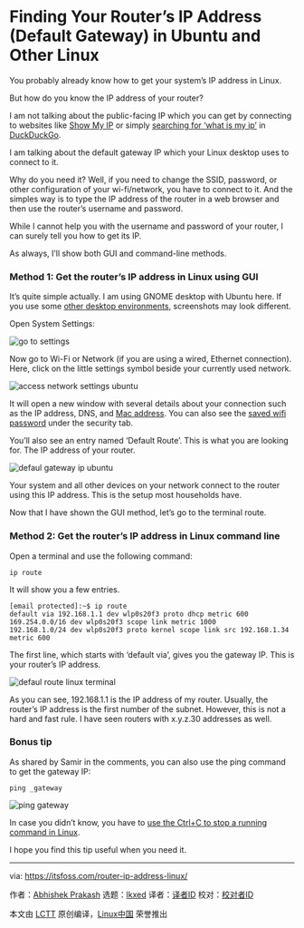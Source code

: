 [#]: subject: "Finding Your Router’s IP Address (Default Gateway) in Ubuntu and Other Linux"
[#]: via: "https://itsfoss.com/router-ip-address-linux/"
[#]: author: "Abhishek Prakash https://itsfoss.com/author/abhishek/"
[#]: collector: "lkxed"
[#]: translator: " "
[#]: reviewer: " "
[#]: publisher: " "
[#]: url: " "

Finding Your Router’s IP Address (Default Gateway) in Ubuntu and Other Linux
======
You probably already know how to get your system’s IP address in Linux.

But how do you know the IP address of your router?

I am not talking about the public-facing IP which you can get by connecting to websites like [Show My IP][1] or simply [searching for ‘what is my ip’][2] in [DuckDuckGo][3].

I am talking about the default gateway IP which your Linux desktop uses to connect to it.

Why do you need it? Well, if you need to change the SSID, password, or other configuration of your wi-fi/network, you have to connect to it. And the simples way is to type the IP address of the router in a web browser and then use the router’s username and password.

While I cannot help you with the username and password of your router, I can surely tell you how to get its IP.

As always, I’ll show both GUI and command-line methods.

### Method 1: Get the router’s IP address in Linux using GUI

It’s quite simple actually. I am using GNOME desktop with Ubuntu here. If you use some [other desktop environments][4], screenshots may look different.

Open System Settings:

![go to settings][5]

Now go to Wi-Fi or Network (if you are using a wired, Ethernet connection). Here, click on the little settings symbol beside your currently used network.

![access network settings ubuntu][6]

It will open a new window with several details about your connection such as the IP address, DNS, and [Mac address][7]. You can also see the [saved wifi password][8] under the security tab.

You’ll also see an entry named ‘Default Route’. This is what you are looking for. The IP address of your router.

![defaul gateway ip ubuntu][9]

Your system and all other devices on your network connect to the router using this IP address. This is the setup most households have.

Now that I have shown the GUI method, let’s go to the terminal route.

### Method 2: Get the router’s IP address in Linux command line

Open a terminal and use the following command:

```
ip route
```

It will show you a few entries.

```
[email protected]:~$ ip route
default via 192.168.1.1 dev wlp0s20f3 proto dhcp metric 600 
169.254.0.0/16 dev wlp0s20f3 scope link metric 1000 
192.168.1.0/24 dev wlp0s20f3 proto kernel scope link src 192.168.1.34 metric 600
```

The first line, which starts with ‘default via’, gives you the gateway IP. This is your router’s IP address.

![defaul route linux terminal][10]

As you can see, 192.168.1.1 is the IP address of my router. Usually, the router’s IP address is the first number of the subnet. However, this is not a hard and fast rule. I have seen routers with x.y.z.30 addresses as well.

### Bonus tip

As shared by Samir in the comments, you can also use the ping command to get the gateway IP:

```
ping _gateway
```

![ping gateway][11]

In case you didn’t know, you have to [use the Ctrl+C to stop a running command in Linux][12].

I hope you find this tip useful when you need it.

--------------------------------------------------------------------------------

via: https://itsfoss.com/router-ip-address-linux/

作者：[Abhishek Prakash][a]
选题：[lkxed][b]
译者：[译者ID](https://github.com/译者ID)
校对：[校对者ID](https://github.com/校对者ID)

本文由 [LCTT](https://github.com/LCTT/TranslateProject) 原创编译，[Linux中国](https://linux.cn/) 荣誉推出

[a]: https://itsfoss.com/author/abhishek/
[b]: https://github.com/lkxed
[1]: https://www.showmyip.com/
[2]: https://duckduckgo.com/?q=what+is+my+ip&t=h_&ia=answer
[3]: https://itsfoss.com/duckduckgo-easter-eggs/
[4]: https://itsfoss.com/best-linux-desktop-environments/
[5]: https://itsfoss.com/wp-content/uploads/2022/02/go_to_settings.jpg
[6]: https://itsfoss.com/wp-content/uploads/2022/06/access-network-settings-ubuntu-800x448.png
[7]: https://itsfoss.com/change-mac-address-linux/
[8]: https://itsfoss.com/how-to-find-saved-wireless-wifi-passwords-ubuntu/
[9]: https://itsfoss.com/wp-content/uploads/2022/06/defaul-gateway-ip-ubuntu.png
[10]: https://itsfoss.com/wp-content/uploads/2022/06/defaul-route-linux-terminal.png
[11]: https://itsfoss.com/wp-content/uploads/2022/06/ping-gateway.png
[12]: https://itsfoss.com/stop-program-linux-terminal/
